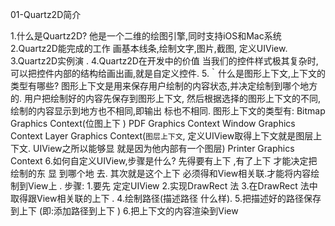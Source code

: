 01-Quartz2D简介 

1.什么是Quartz2D? 
   他是一个二维的绘图引擎,同时支持iOS和Mac系统
2.Quartz2D能完成的工作 
   画基本线条,绘制文字,图片,截图, 定义UIView.
3.Quartz2D实例演 . 
4.Quartz2D在开发中的价值
   当我们的控件样式极其复杂时,可以把控件内部的结构给画出画,就是自定义控件.
5.｀什么是图形上下文,上下文的类型有哪些?
   图形上下文是用来保存用户绘制的内容状态,并决定绘制到哪个地方的.
   用户把绘制好的内容先保存到图形上下文, 
   然后根据选择的图形上下文的不同,绘制的内容显示到地方也不相同,即输出 标也不相同.
   图形上下文的类型有:Bitmap Graphics Context(位图上下 )
   PDF Graphics Context
   Window Graphics Context
   Layer Graphics Context(`图层上下文`, 定义UIView取得上下文就是图层上下文. UIView之所以能够显 就是因为他内部有一个图层)
   Printer Graphics Context
6.如何自定义UIView,步骤是什么?
   先得要有上下 ,有了上下 才能决定把绘制的东 显 到哪个地 去.其次就是这个上下 必须得和View相关联.才能将内容绘制到View上 .步骤:1.要先 定定UIView2.实现DrawRect 法 3.在DrawRect 法中取得跟View相关联的上下 . 4.绘制路径(描述路径 什么样). 5.把描述好的路径保存到上下 (即:添加路径到上下 ) 6.把上下文的内容渲染到View
